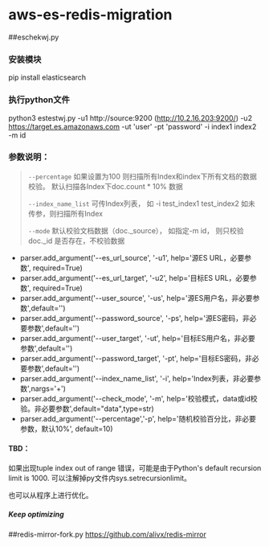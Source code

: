 # aws-es-redis-migration

##eschekwj.py
### 安装模块
pip install elasticsearch

### 执行python文件
python3 estestwj.py -u1 http://source:9200 (http://10.2.16.203:9200/) -u2 https://target.es.amazonaws.com -ut 'user' -pt 'password' -i index1 index2 -m id
### 参数说明：
> `--percentage` 如果设置为100 则扫描所有Index和index下所有文档的数据校验。 默认扫描各Index下doc.count * 10% 数据
> 
> `--index_name_list` 可传Index列表， 如 -i test_index1 test_index2   如未传参，则扫描所有Index
> 
> `--mode` 默认校验文档数据（doc._source）， 如指定-m id， 则只校验doc._id 是否存在，不校验数据

- parser.add_argument('--es_url_source', '-u1', help='源ES URL，必要参数', required=True)
- parser.add_argument('--es_url_target', '-u2', help='目标ES URL，必要参数', required=True)
- parser.add_argument('--user_source', '-us', help='源ES用户名，非必要参数',default='')
- parser.add_argument('--password_source', '-ps', help='源ES密码，非必要参数',default='')
- parser.add_argument('--user_target', '-ut', help='目标ES用户名，非必要参数',default='')
- parser.add_argument('--password_target', '-pt', help='目标ES密码，非必要参数',default='')
- parser.add_argument('--index_name_list', '-i', help='Index列表，非必要参数',nargs='+')
- parser.add_argument('--check_mode', '-m', help='校验模式，data或id校验。非必要参数',default="data",type=str)
- parser.add_argument('--percentage','-p', help='随机校验百分比，非必要参数，默认10%', default=10)

#### TBD：
如果出现tuple index out of range 错误，可能是由于Python's default recursion limit is 1000. 可以注解掉py文件内sys.setrecursionlimit。

也可以从程序上进行优化。
##### _Keep optimizing_

##redis-mirror-fork.py
https://github.com/alivx/redis-mirror 
